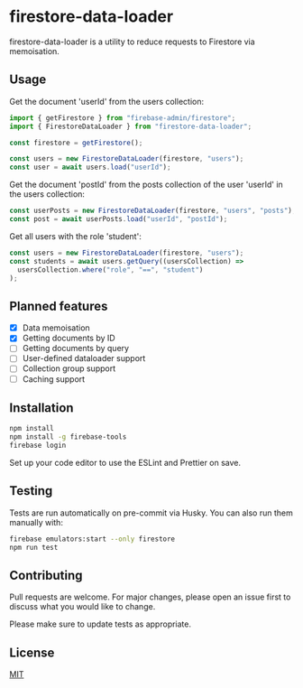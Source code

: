 # firestore-data-loader

firestore-data-loader is a utility to reduce requests to Firestore via memoisation.

## Usage

Get the document 'userId' from the users collection:

```ts
import { getFirestore } from "firebase-admin/firestore";
import { FirestoreDataLoader } from "firestore-data-loader";

const firestore = getFirestore();

const users = new FirestoreDataLoader(firestore, "users");
const user = await users.load("userId");
```

Get the document 'postId' from the posts collection of the user 'userId' in the users collection:

```ts
const userPosts = new FirestoreDataLoader(firestore, "users", "posts");
const post = await userPosts.load("userId", "postId");
```

Get all users with the role 'student':

```ts
const users = new FirestoreDataLoader(firestore, "users");
const students = await users.getQuery((usersCollection) =>
  usersCollection.where("role", "==", "student")
);
```

## Planned features

- [x] Data memoisation
- [x] Getting documents by ID
- [ ] Getting documents by query
- [ ] User-defined dataloader support
- [ ] Collection group support
- [ ] Caching support

## Installation

```bash
npm install
npm install -g firebase-tools
firebase login
```

Set up your code editor to use the ESLint and Prettier on save.

## Testing

Tests are run automatically on pre-commit via Husky. You can also run them manually with:

```bash
firebase emulators:start --only firestore
npm run test
```

## Contributing

Pull requests are welcome. For major changes, please open an issue first
to discuss what you would like to change.

Please make sure to update tests as appropriate.

## License

[MIT](LICENSE)
